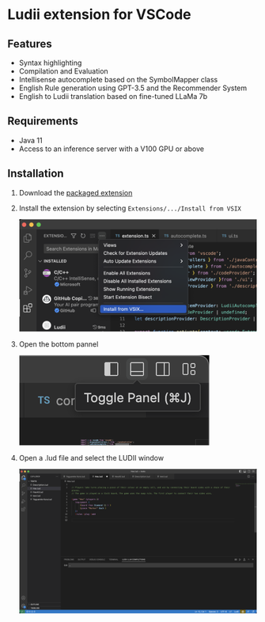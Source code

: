 # Ludii extension for VSCode

## Features

 * Syntax highlighting 
 * Compilation and Evaluation
 * Intellisense autocomplete based on the SymbolMapper class
 * English Rule generation using GPT-3.5 and the Recommender System
 * English to Ludii translation based on fine-tuned LLaMa 7b

## Requirements

* Java 11
* Access to an inference server with a V100 GPU or above

## Installation
 1. Download the [packaged extension](https://drive.google.com/file/d/1l_D2bjYn0Eqw3eaYgnJOyqlXLIfpsRS3/view?usp=sharing)
 2. Install the extension by selecting `Extensions/.../Install from VSIX`
   
    ![Intallation example](readme_media/install-vsix.png)
 5. Open the bottom pannel
    
    ![Example of opening the pannel](readme_media/toggle-pannel.png)
 6. Open a .lud file and select the LUDII window
   
    ![Example of ready editor](readme_media/editor.png)
